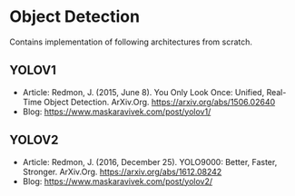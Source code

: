 # Object Detection

Contains implementation of following architectures from scratch. 

## YOLOV1

- Article: Redmon, J. (2015, June 8). You Only Look Once: Unified, Real-Time Object Detection. ArXiv.Org. https://arxiv.org/abs/1506.02640
- Blog: https://www.maskaravivek.com/post/yolov1/


##  YOLOV2

- Article: Redmon, J. (2016, December 25). YOLO9000: Better, Faster, Stronger. ArXiv.Org. https://arxiv.org/abs/1612.08242
- Blog: https://www.maskaravivek.com/post/yolov2/